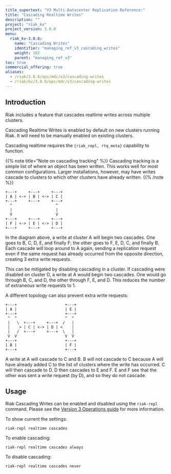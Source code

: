 ```yaml
---
title_supertext: "V3 Multi-Datacenter Replication Reference:"
title: "Cascading Realtime Writes"
description: ""
project: "riak_kv"
project_version: 3.0.8
menu:
  riak_kv-3.0.8:
    name: "Cascading Writes"
    identifier: "managing_ref_v3_cascading_writes"
    weight: 102
    parent: "managing_ref_v3"
toc: true
commercial_offering: true
aliases:
  - /riak/3.0.8/ops/mdc/v3/cascading-writes
  - /riak/kv/3.0.8/ops/mdc/v3/cascading-writes
---
```


## Introduction

Riak includes a feature that cascades realtime writes across
multiple clusters.

Cascading Realtime Writes is enabled by default on new clusters running
Riak. It will need to be manually enabled on existing clusters.

Cascading realtime requires the `{riak_repl, rtq_meta}` capability to
function.

{{% note title="Note on cascading tracking" %}}
Cascading tracking is a simple list of where an object has been written. This
works well for most common configurations. Larger installations, however, may
have writes cascade to clusters to which other clusters have already written.
{{% /note %}}


```
+---+     +---+     +---+
| A | <-> | B | <-> | C |
+---+     +---+     +---+
  ^                   ^
  |                   |
  V                   V
+---+     +---+     +---+
| F | <-> | E | <-> | D |
+---+     +---+     +---+
```

In the diagram above, a write at cluster A will begin two cascades. One
goes to B, C, D, E, and finally F; the other goes to F, E, D, C, and
finally B. Each cascade will loop around to A again, sending a
replication request even if the same request has already occurred from
the opposite direction, creating 3 extra write requests.

This can be mitigated by disabling cascading in a cluster. If cascading
were disabled on cluster D, a write at A would begin two cascades. One
would go through B, C, and D, the other through F, E, and D. This
reduces the number of extraneous write requests to 1.

A different topology can also prevent extra write requests:

```
+---+                     +---+
| A |                     | E |
+---+                     +---+
 ^  ^                     ^  ^
 |   \  +---+     +---+  /   |
 |    > | C | <-> | D | <    |
 |   /  +---+     +---+  \   |
 V  V                     V  V
+---+                     +---+
| B |                     | F |
+---+                     +---+
```

A write at A will cascade to C and B. B will not cascade to C because
A will have already added C to the list of clusters where the write has
occurred. C will then cascade to D. D then cascades to E and F. E and F
see that the other was sent a write request (by D), and so they do not
cascade.

## Usage

Riak Cascading Writes can be enabled and disabled using the
`riak-repl` command. Please see the [Version 3 Operations guide]({{<baseurl>}}riak/kv/3.0.8/using/cluster-operations/v3-multi-datacenter) for more information.

To show current the settings:

`riak-repl realtime cascades`

To enable cascading:

`riak-repl realtime cascades always`

To disable cascading:

`riak-repl realtime cascades never`




